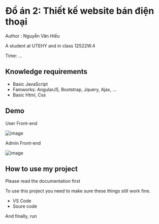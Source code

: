 # Đồ án 2: Thiết kế website bán điện thoại

<p>Author : Nguyễn Văn Hiếu</p>
<p>A student at UTEHY and in class 12522W.4</p>
<p>Time: ...</p>
<h2>Knowledge requirements</h2>
<ul>
  <li>Basic JavaScript</li>
  <li>Famworks: AngularJS, Bootstrap, Jquery, Ajax, ...</li>
  <li>Basic Html, Css</li>
</ul>
<h2>Demo</h2>

<div>User Front-end</div>

![image](https://github.com/user-attachments/assets/1e0a3c0e-6713-477b-906e-f0a7b0b548c4)

<div>Admin Front-end</div>

![image](https://github.com/user-attachments/assets/528fee6b-e996-4bf4-a51c-3d1d3c6c5ee4)

<h2>How to use my project</h2>
<p>Please read the documentation first</p>
<p>To use this project you need to make sure these things still work fine.</p>
<ul>
    <li>VS Code</li>
    <li>Soure code</li>
</ul>
<p>And finally, run</p>
